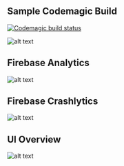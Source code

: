 ## Sample Codemagic Build 
[![Codemagic build status](https://api.codemagic.io/apps/<app-id>/<workflow-id>/status_badge.svg)](https://codemagic.io/apps/<app-id>/<workflow-id>/latest_build)

![alt text](https://github.com/toku404/submission_flutter_expert/blob/main/screenshots/codemagic_ss.png?raw=true)

## Firebase Analytics
![alt text](https://github.com/toku404/submission_flutter_expert/blob/main/screenshots/firebase_analytic_ss.png?raw=true)

## Firebase Crashlytics
![alt text](https://github.com/toku404/submission_flutter_expert/blob/main/screenshots/firebase_crashlytic_ss.png?raw=true)

## UI Overview
![alt text](https://github.com/toku404/submission_flutter_expert/blob/main/screenshots/running_app_ss.png?raw=true)
